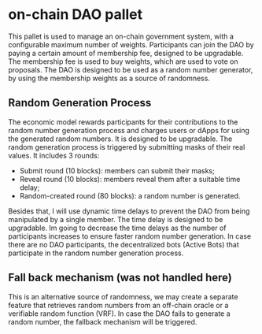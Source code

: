 # on-chain DAO pallet
This pallet is used to manage an on-chain government system, with a configurable maximum number of weights.
Participants can join the DAO by paying a certain amount of membership fee, designed to be upgradable. The membership fee is used to buy weights, which are used to vote on proposals.
The DAO is designed to be used as a random number generator, by using the membership weights as a source of randomness.


## Random Generation Process
The economic model rewards participants for their contributions to the random number generation process and charges users or dApps for using the generated random numbers. It is designed to be upgradable.
The random generation process is triggered by submitting masks of their real values. It includes 3 rounds:
- Submit round (10 blocks): members can submit their masks;
- Reveal round (10 blocks): members reveal them after a suitable time delay;
- Random-created round (80 blocks): a random number is generated.

Besides that, I will use dynamic time delays to prevent the DAO from being manipulated by a single member. The time delay is designed to be upgradable. Im going to decrease the time delays as the number of participants increases to ensure faster random number generation.
In case there are no DAO participants, the decentralized bots (Active Bots) that participate in the random number generation process. 

## Fall back mechanism (was not handled here)
This is an alternative source of randomness, we may create a separate feature that retrieves random numbers from an off-chain oracle or a verifiable random function (VRF). In case the DAO fails to generate a random number, the fallback mechanism will be triggered.
